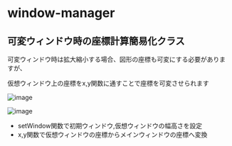 # window-manager
## 可変ウィンドウ時の座標計算簡易化クラス

可変ウィンドウ時は拡大縮小する場合、図形の座標も可変にする必要がありますが、

仮想ウィンドウ上の座標をx,y関数に通すことで座標を可変させられます

![image](https://user-images.githubusercontent.com/91818705/158425573-17ae9a25-db36-435f-a28c-59d3ffb678c6.png)

![image](https://user-images.githubusercontent.com/91818705/158425427-0c967ade-4549-42be-897a-10bae9208292.png)

- setWindow関数で初期ウィンドウ,仮想ウィンドウの幅高さを設定
- x,y関数で仮想ウィンドウの座標からメインウィンドウの座標へ変換
